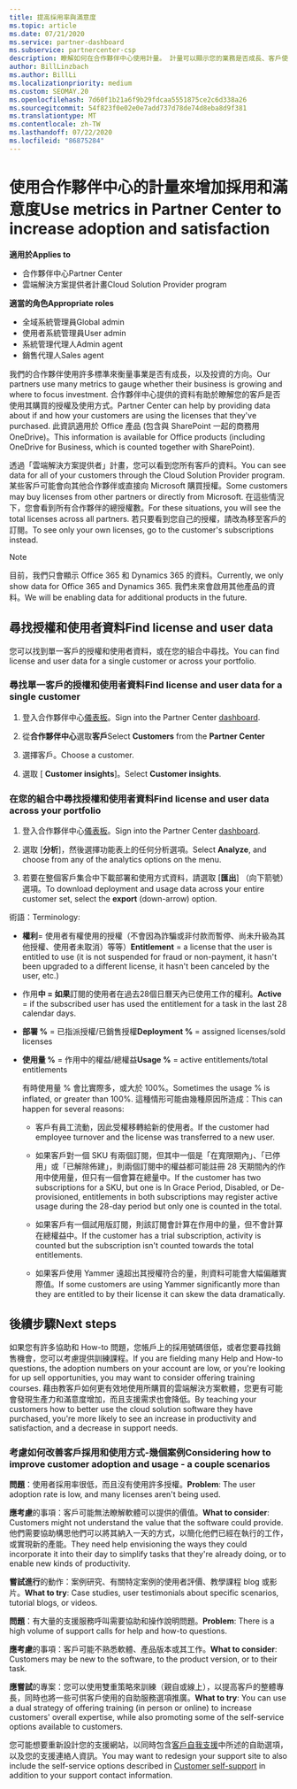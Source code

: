 ```yaml
---
title: 提高採用率與滿意度
ms.topic: article
ms.date: 07/21/2020
ms.service: partner-dashboard
ms.subservice: partnercenter-csp
description: 瞭解如何在合作夥伴中心使用計量。 計量可以顯示您的業務是否成長、客戶使用其授權的方式，以及要將投資放在何處。
author: BillLinzbach
ms.author: BillLi
ms.localizationpriority: medium
ms.custom: SEOMAY.20
ms.openlocfilehash: 7d60f1b21a6f9b29fdcaa5551875ce2c6d338a26
ms.sourcegitcommit: 54f823f0e02e0e7add737d78de74d8eba8d9f381
ms.translationtype: MT
ms.contentlocale: zh-TW
ms.lasthandoff: 07/22/2020
ms.locfileid: "86875284"
---
```

# <a name="use-metrics-in-partner-center-to-increase-adoption-and-satisfaction"></a><span data-ttu-id="319ed-104">使用合作夥伴中心的計量來增加採用和滿意度</span><span class="sxs-lookup"><span data-stu-id="319ed-104">Use metrics in Partner Center to increase adoption and satisfaction</span></span>

<span data-ttu-id="319ed-105">**適用於**</span><span class="sxs-lookup"><span data-stu-id="319ed-105">**Applies to**</span></span>

- <span data-ttu-id="319ed-106">合作夥伴中心</span><span class="sxs-lookup"><span data-stu-id="319ed-106">Partner Center</span></span>
- <span data-ttu-id="319ed-107">雲端解決方案提供者計畫</span><span class="sxs-lookup"><span data-stu-id="319ed-107">Cloud Solution Provider program</span></span>

<span data-ttu-id="319ed-108">**適當的角色**</span><span class="sxs-lookup"><span data-stu-id="319ed-108">**Appropriate roles**</span></span>

- <span data-ttu-id="319ed-109">全域系統管理員</span><span class="sxs-lookup"><span data-stu-id="319ed-109">Global admin</span></span>
- <span data-ttu-id="319ed-110">使用者系統管理員</span><span class="sxs-lookup"><span data-stu-id="319ed-110">User admin</span></span>
- <span data-ttu-id="319ed-111">系統管理代理人</span><span class="sxs-lookup"><span data-stu-id="319ed-111">Admin agent</span></span>
- <span data-ttu-id="319ed-112">銷售代理人</span><span class="sxs-lookup"><span data-stu-id="319ed-112">Sales agent</span></span>

<span data-ttu-id="319ed-113">我們的合作夥伴使用許多標準來衡量事業是否有成長，以及投資的方向。</span><span class="sxs-lookup"><span data-stu-id="319ed-113">Our partners use many metrics to gauge whether their business is growing and where to focus investment.</span></span> <span data-ttu-id="319ed-114">合作夥伴中心提供的資料有助於瞭解您的客戶是否使用其購買的授權及使用方式。</span><span class="sxs-lookup"><span data-stu-id="319ed-114">Partner Center can help by providing data about if and how your customers are using the licenses that they've purchased.</span></span> <span data-ttu-id="319ed-115">此資訊適用於 Office 產品 (包含與 SharePoint 一起的商務用 OneDrive)。</span><span class="sxs-lookup"><span data-stu-id="319ed-115">This information is available for Office products (including OneDrive for Business, which is counted together with SharePoint).</span></span>

<span data-ttu-id="319ed-116">透過「雲端解決方案提供者」計畫，您可以看到您所有客戶的資料。</span><span class="sxs-lookup"><span data-stu-id="319ed-116">You can see data for all of your customers through the Cloud Solution Provider program.</span></span> <span data-ttu-id="319ed-117">某些客戶可能會向其他合作夥伴或直接向 Microsoft 購買授權。</span><span class="sxs-lookup"><span data-stu-id="319ed-117">Some customers may buy licenses from other partners or directly from Microsoft.</span></span> <span data-ttu-id="319ed-118">在這些情況下，您會看到所有合作夥伴的總授權數。</span><span class="sxs-lookup"><span data-stu-id="319ed-118">For these situations, you will see the total licenses across all partners.</span></span> <span data-ttu-id="319ed-119">若只要看到您自己的授權，請改為移至客戶的訂閱。</span><span class="sxs-lookup"><span data-stu-id="319ed-119">To see only your own licenses, go to the customer's subscriptions instead.</span></span>

> [!NOTE]  
> <span data-ttu-id="319ed-120">目前，我們只會顯示 Office 365 和 Dynamics 365 的資料。</span><span class="sxs-lookup"><span data-stu-id="319ed-120">Currently, we only show data for Office 365 and Dynamics 365.</span></span> <span data-ttu-id="319ed-121">我們未來會啟用其他產品的資料。</span><span class="sxs-lookup"><span data-stu-id="319ed-121">We will be enabling data for additional products in the future.</span></span>

## <a name="find-license-and-user-data"></a><span data-ttu-id="319ed-122">尋找授權和使用者資料</span><span class="sxs-lookup"><span data-stu-id="319ed-122">Find license and user data</span></span>

<span data-ttu-id="319ed-123">您可以找到單一客戶的授權和使用者資料，或在您的組合中尋找。</span><span class="sxs-lookup"><span data-stu-id="319ed-123">You can find license and user data for a single customer or across your portfolio.</span></span>

### <a name="find-license-and-user-data-for-a-single-customer"></a><span data-ttu-id="319ed-124">尋找單一客戶的授權和使用者資料</span><span class="sxs-lookup"><span data-stu-id="319ed-124">Find license and user data for a single customer</span></span>

1. <span data-ttu-id="319ed-125">登入合作夥伴中心[儀表板](https://partner.microsoft.com/dashboard)。</span><span class="sxs-lookup"><span data-stu-id="319ed-125">Sign into the Partner Center [dashboard](https://partner.microsoft.com/dashboard).</span></span>

2. <span data-ttu-id="319ed-126">從**合作夥伴中心**選取**客戶**</span><span class="sxs-lookup"><span data-stu-id="319ed-126">Select **Customers** from the **Partner Center**</span></span>

3. <span data-ttu-id="319ed-127">選擇客戶。</span><span class="sxs-lookup"><span data-stu-id="319ed-127">Choose a customer.</span></span>

4. <span data-ttu-id="319ed-128">選取 [ **Customer insights**]。</span><span class="sxs-lookup"><span data-stu-id="319ed-128">Select **Customer insights**.</span></span>

### <a name="find-license-and-user-data-across-your-portfolio"></a><span data-ttu-id="319ed-129">在您的組合中尋找授權和使用者資料</span><span class="sxs-lookup"><span data-stu-id="319ed-129">Find license and user data across your portfolio</span></span>

1. <span data-ttu-id="319ed-130">登入合作夥伴中心[儀表板](https://partner.microsoft.com/dashboard)。</span><span class="sxs-lookup"><span data-stu-id="319ed-130">Sign into the Partner Center [dashboard](https://partner.microsoft.com/dashboard).</span></span>

2. <span data-ttu-id="319ed-131">選取 [**分析**]，然後選擇功能表上的任何分析選項。</span><span class="sxs-lookup"><span data-stu-id="319ed-131">Select **Analyze**, and choose from any of the analytics options on the menu.</span></span>

3. <span data-ttu-id="319ed-132">若要在整個客戶集合中下載部署和使用方式資料，請選取 [**匯出**] （向下箭號）選項。</span><span class="sxs-lookup"><span data-stu-id="319ed-132">To download deployment and usage data across your entire customer set, select the **export** (down-arrow) option.</span></span>

<span data-ttu-id="319ed-133">術語：</span><span class="sxs-lookup"><span data-stu-id="319ed-133">Terminology:</span></span>

- <span data-ttu-id="319ed-134">**權利**= 使用者有權使用的授權（不會因為詐騙或非付款而暫停、尚未升級為其他授權、使用者未取消）等等）</span><span class="sxs-lookup"><span data-stu-id="319ed-134">**Entitlement** = a license that the user is entitled to use (it is not suspended for fraud or non-payment, it hasn't been upgraded to a different license, it hasn't been canceled by the user, etc.)</span></span>

- <span data-ttu-id="319ed-135">作用**中 = 如果**訂閱的使用者在過去28個日曆天內已使用工作的權利。</span><span class="sxs-lookup"><span data-stu-id="319ed-135">**Active** = if the subscribed user has used the entitlement for a task in the last 28 calendar days.</span></span>

- <span data-ttu-id="319ed-136">**部署 %** = 已指派授權/已銷售授權</span><span class="sxs-lookup"><span data-stu-id="319ed-136">**Deployment %** = assigned licenses/sold licenses</span></span>

- <span data-ttu-id="319ed-137">**使用量 %** = 作用中的權益/總權益</span><span class="sxs-lookup"><span data-stu-id="319ed-137">**Usage %** = active entitlements/total entitlements</span></span>

   <span data-ttu-id="319ed-138">有時使用量 % 會比實際多，或大於 100%。</span><span class="sxs-lookup"><span data-stu-id="319ed-138">Sometimes the usage % is inflated, or greater than 100%.</span></span> <span data-ttu-id="319ed-139">這種情形可能由幾種原因所造成：</span><span class="sxs-lookup"><span data-stu-id="319ed-139">This can happen for several reasons:</span></span>

  - <span data-ttu-id="319ed-140">客戶有員工流動，因此受權移轉給新的使用者。</span><span class="sxs-lookup"><span data-stu-id="319ed-140">If the customer had employee turnover and the license was transferred to a new user.</span></span>

  - <span data-ttu-id="319ed-141">如果客戶對一個 SKU 有兩個訂閱，但其中一個是「在寬限期內」、「已停用」或「已解除佈建」，則兩個訂閱中的權益都可能註冊 28 天期間內的作用中使用量，但只有一個會算在總量中。</span><span class="sxs-lookup"><span data-stu-id="319ed-141">If the customer has two subscriptions for a SKU, but one is In Grace Period, Disabled, or De-provisioned, entitlements in both subscriptions may register active usage during the 28-day period but only one is counted in the total.</span></span>

  - <span data-ttu-id="319ed-142">如果客戶有一個試用版訂閱，則該訂閱會計算在作用中的量，但不會計算在總權益中。</span><span class="sxs-lookup"><span data-stu-id="319ed-142">If the customer has a trial subscription, activity is counted but the subscription isn't counted towards the total entitlements.</span></span>

  - <span data-ttu-id="319ed-143">如果客戶使用 Yammer 遠超出其授權符合的量，則資料可能會大幅偏離實際值。</span><span class="sxs-lookup"><span data-stu-id="319ed-143">If some customers are using Yammer significantly more than they are entitled to by their license it can skew the data dramatically.</span></span>

## <a name="next-steps"></a><span data-ttu-id="319ed-144">後續步驟</span><span class="sxs-lookup"><span data-stu-id="319ed-144">Next steps</span></span>

<span data-ttu-id="319ed-145">如果您有許多協助和 How-to 問題，您帳戶上的採用號碼很低，或者您要尋找銷售機會，您可以考慮提供訓練課程。</span><span class="sxs-lookup"><span data-stu-id="319ed-145">If you are fielding many Help and How-to questions, the adoption numbers on your account are low, or you're looking for up sell opportunities, you may want to consider offering training courses.</span></span> <span data-ttu-id="319ed-146">藉由教客戶如何更有效地使用所購買的雲端解決方案軟體，您更有可能會發現生產力和滿意度增加，而且支援需求也會降低。</span><span class="sxs-lookup"><span data-stu-id="319ed-146">By teaching your customers how to better use the cloud solution software they have purchased, you're more likely to see an increase in productivity and satisfaction, and a decrease in support needs.</span></span>

### <a name="considering-how-to-improve-customer-adoption-and-usage---a-couple-scenarios"></a><span data-ttu-id="319ed-147">考慮如何改善客戶採用和使用方式-幾個案例</span><span class="sxs-lookup"><span data-stu-id="319ed-147">Considering how to improve customer adoption and usage - a couple scenarios</span></span>

<span data-ttu-id="319ed-148">**問題**：使用者採用率很低，而且沒有使用許多授權。</span><span class="sxs-lookup"><span data-stu-id="319ed-148">**Problem**: The user adoption rate is low, and many licenses aren't being used.</span></span>

<span data-ttu-id="319ed-149">**應考慮**的事項：客戶可能無法瞭解軟體可以提供的價值。</span><span class="sxs-lookup"><span data-stu-id="319ed-149">**What to consider**: Customers might not understand the value that the software could provide.</span></span> <span data-ttu-id="319ed-150">他們需要協助構思他們可以將其納入一天的方式，以簡化他們已經在執行的工作，或實現新的產能。</span><span class="sxs-lookup"><span data-stu-id="319ed-150">They need help envisioning the ways they could incorporate it into their day to simplify tasks that they're already doing, or to enable new kinds of productivity.</span></span>

<span data-ttu-id="319ed-151">**嘗試進行**的動作：案例研究、有關特定案例的使用者評價、教學課程 blog 或影片。</span><span class="sxs-lookup"><span data-stu-id="319ed-151">**What to try**: Case studies, user testimonials about specific scenarios, tutorial blogs, or videos.</span></span>

<span data-ttu-id="319ed-152">**問題**：有大量的支援服務呼叫需要協助和操作說明問題。</span><span class="sxs-lookup"><span data-stu-id="319ed-152">**Problem**: There is a high volume of support calls for help and how-to questions.</span></span>

<span data-ttu-id="319ed-153">**應考慮**的事項：客戶可能不熟悉軟體、產品版本或其工作。</span><span class="sxs-lookup"><span data-stu-id="319ed-153">**What to consider**: Customers may be new to the software, to the product version, or to their task.</span></span>

<span data-ttu-id="319ed-154">**應嘗試**的專案：您可以使用雙重策略來訓練（親自或線上），以提高客戶的整體專長，同時也將一些可供客戶使用的自助服務選項推廣。</span><span class="sxs-lookup"><span data-stu-id="319ed-154">**What to try**: You can use a dual strategy of offering training (in person or online) to increase customers' overall expertise, while also promoting some of the self-service options available to customers.</span></span>

<span data-ttu-id="319ed-155">您可能想要重新設計您的支援網站，以同時包含[客戶自我支援](customer-self-support.md)中所述的自助選項，以及您的支援連絡人資訊。</span><span class="sxs-lookup"><span data-stu-id="319ed-155">You may want to redesign your support site to also include the self-service options described in [Customer self-support](customer-self-support.md) in addition to your support contact information.</span></span>

